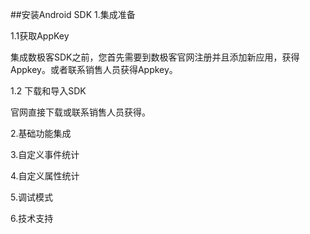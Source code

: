 ##安装Android SDK 
1.集成准备

1.1获取AppKey

集成数极客SDK之前，您首先需要到数极客官网注册并且添加新应用，获得Appkey。或者联系销售人员获得Appkey。

1.2 下载和导入SDK

官网直接下载或联系销售人员获得。

2.基础功能集成

3.自定义事件统计

4.自定义属性统计

5.调试模式

6.技术支持 

